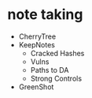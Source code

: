 # note taking
- CherryTree
- KeepNotes
  - Cracked Hashes
  - Vulns
  - Paths to DA
  - Strong Controls
- GreenShot